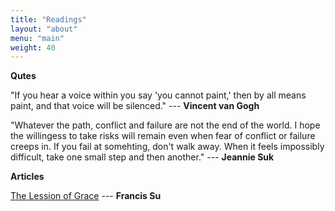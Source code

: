 ```yaml
---
title: "Readings"
layout: "about"
menu: "main"
weight: 40
---
```


**Qutes**

"If you hear a voice within you say 'you cannot paint,' then by all means paint, and that voice will be silenced."     --- **Vincent van Gogh**

"Whatever the path, conflict and failure are not the end of the world. I hope the willingess to take risks will remain even when fear of conflict or failure creeps in. If you fail at somehting, don't walk away. When it feels impossibly difficult, take one small step and then another."  --- **Jeannie Suk**

**Articles**

[The Lession of Grace](http://mathyawp.blogspot.com/2013/01/the-lesson-of-grace-in-teaching.html)     --- **Francis Su**